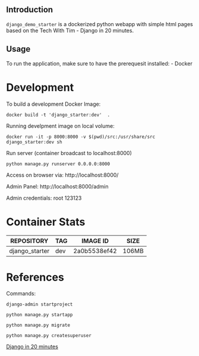 ## Introduction
 `django_demo_starter` is a dockerized python webapp with simple html pages based on the Tech With Tim - Django in 20 minutes. 
 
## Usage 
 To run the application, make sure to have the prerequesit installed: 
    - Docker    
 
# Development

 To build a development Docker Image:
```
docker build -t 'django_starter:dev'  .   
```

 Running develpment image on local volume: 
```
docker run -it -p 8000:8000 -v $(pwd)/src:/usr/share/src django_starter:dev sh
```

Run server (container broadcast to localhost:8000)
```
python manage.py runserver 0.0.0.0:8000
```
Access on browser via: http://localhost:8000/

Admin Panel: http://localhost:8000/admin

Admin credentials: root 123123

# Container Stats 
|REPOSITORY| TAG |IMAGE ID|SIZE|
|----------|----|----------|----|
|django_starter|dev|2a0b5538ef42|106MB|

# References 
Commands: 
```
django-admin startproject
```
```
python manage.py startapp
```
```
python manage.py migrate
```
```
python manage.py createsuperuser 
```

 [Django in 20 minutes](https://www.youtube.com/watch?v=nGIg40xs9e4)
